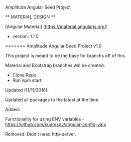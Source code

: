 Amplitude Angular Seed Project

** MATERIAL DESIGN **

[Angular Material] (https://material.angularjs.org/)
- version: 1.1.0

=======
Amplitude Angular Seed Project v1.0

This project is meant to be the base for branchs off of this.

Material and Bootstrap branches will be created.

- Clone Repo
- Run npm start

Updated (11/11/2016):

Updated all packages to the latest at the time


Added:

Functionality for using ENV variables - https://github.com/kudresov/angular-config-vars

Removed:
Didn't need http-server.